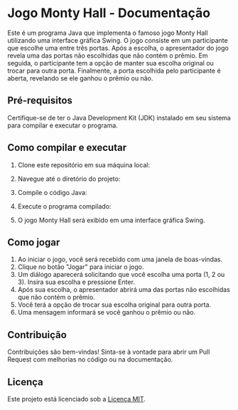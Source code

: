 # Jogo Monty Hall - Documentação

Este é um programa Java que implementa o famoso jogo Monty Hall utilizando uma interface gráfica Swing. O jogo consiste em um participante que escolhe uma entre três portas. Após a escolha, o apresentador do jogo revela uma das portas não escolhidas que não contém o prêmio. Em seguida, o participante tem a opção de manter sua escolha original ou trocar para outra porta. Finalmente, a porta escolhida pelo participante é aberta, revelando se ele ganhou o prêmio ou não.

## Pré-requisitos

Certifique-se de ter o Java Development Kit (JDK) instalado em seu sistema para compilar e executar o programa.

## Como compilar e executar

1. Clone este repositório em sua máquina local:


2. Navegue até o diretório do projeto:


3. Compile o código Java:


4. Execute o programa compilado:


5. O jogo Monty Hall será exibido em uma interface gráfica Swing.

## Como jogar

1. Ao iniciar o jogo, você será recebido com uma janela de boas-vindas.
2. Clique no botão "Jogar" para iniciar o jogo.
3. Um diálogo aparecerá solicitando que você escolha uma porta (1, 2 ou 3). Insira sua escolha e pressione Enter.
4. Após sua escolha, o apresentador abrirá uma das portas não escolhidas que não contém o prêmio.
5. Você terá a opção de trocar sua escolha original para outra porta.
6. Uma mensagem informará se você ganhou o prêmio ou não.

## Contribuição

Contribuições são bem-vindas! Sinta-se à vontade para abrir um Pull Request com melhorias no código ou na documentação.

## Licença

Este projeto está licenciado sob a [Licença MIT](LICENSE).


